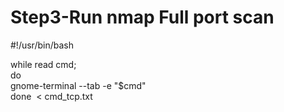 # **Step3-Run nmap Full port scan**

#!/usr/bin/bash  
  
while read cmd;  
do  
gnome-terminal --tab -e "$cmd"  
done  < cmd_tcp.txt